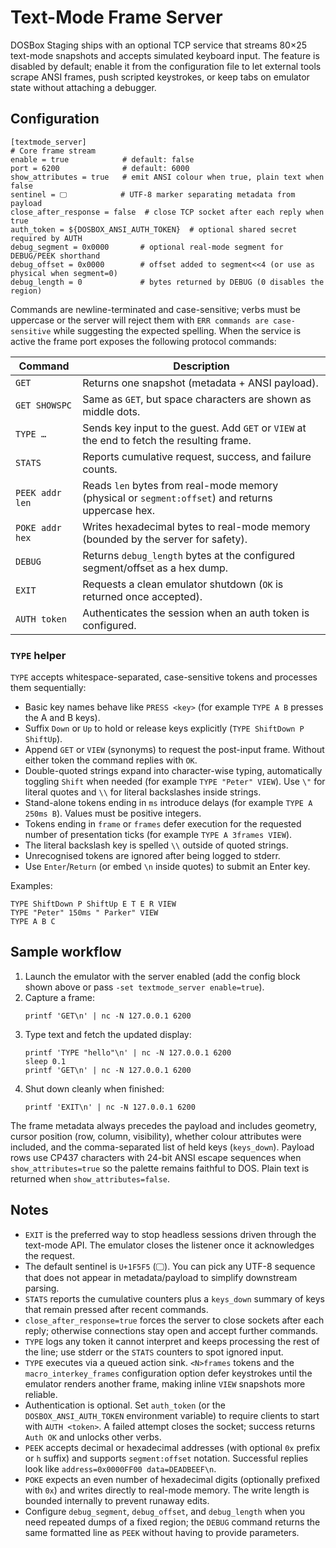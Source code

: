# Text-Mode Frame Server

DOSBox Staging ships with an optional TCP service that streams 80×25
text-mode snapshots and accepts simulated keyboard input. The feature is
disabled by default; enable it from the configuration file to let external
tools scrape ANSI frames, push scripted keystrokes, or keep tabs on emulator
state without attaching a debugger.

## Configuration

```
[textmode_server]
# Core frame stream
enable = true            # default: false
port = 6200              # default: 6000
show_attributes = true   # emit ANSI colour when true, plain text when false
sentinel = 🖵            # UTF-8 marker separating metadata from payload
close_after_response = false  # close TCP socket after each reply when true
auth_token = ${DOSBOX_ANSI_AUTH_TOKEN}  # optional shared secret required by AUTH
debug_segment = 0x0000       # optional real-mode segment for DEBUG/PEEK shorthand
debug_offset = 0x0000        # offset added to segment<<4 (or use as physical when segment=0)
debug_length = 0             # bytes returned by DEBUG (0 disables the region)
```

Commands are newline-terminated and case-sensitive; verbs must be uppercase or
the server will reject them with `ERR commands are case-sensitive` while
suggesting the expected spelling. When the service is active the frame port
exposes the following protocol commands:

| Command            | Description |
|--------------------|-------------|
| `GET`              | Returns one snapshot (metadata + ANSI payload). |
| `GET SHOWSPC`      | Same as `GET`, but space characters are shown as middle dots. |
| `TYPE …`           | Sends key input to the guest. Add `GET` or `VIEW` at the end to fetch the resulting frame. |
| `STATS`            | Reports cumulative request, success, and failure counts. |
| `PEEK addr len`    | Reads `len` bytes from real-mode memory (physical or `segment:offset`) and returns uppercase hex. |
| `POKE addr hex`    | Writes hexadecimal bytes to real-mode memory (bounded by the server for safety). |
| `DEBUG`            | Returns `debug_length` bytes at the configured segment/offset as a hex dump. |
| `EXIT`             | Requests a clean emulator shutdown (`OK` is returned once accepted). |
| `AUTH token`       | Authenticates the session when an auth token is configured. |

### `TYPE` helper

`TYPE` accepts whitespace-separated, case-sensitive tokens and processes them
sequentially:

- Basic key names behave like `PRESS <key>` (for example `TYPE A B` presses the
  A and B keys).
- Suffix `Down` or `Up` to hold or release keys explicitly (`TYPE ShiftDown P
  ShiftUp`).
- Append `GET` or `VIEW` (synonyms) to request the post-input frame. Without
  either token the command replies with `OK`.
- Double-quoted strings expand into character-wise typing, automatically
  toggling `Shift` when needed (for example `TYPE "Peter" VIEW`). Use `\"`
  for literal quotes and `\\` for literal backslashes inside strings.
- Stand-alone tokens ending in `ms` introduce delays (for example `TYPE A 250ms
  B`). Values must be positive integers.
- Tokens ending in `frame` or `frames` defer execution for the requested number
  of presentation ticks (for example `TYPE A 3frames VIEW`).
- The literal backslash key is spelled `\\` outside of quoted strings.
- Unrecognised tokens are ignored after being logged to stderr.
- Use `Enter`/`Return` (or embed `\n` inside quotes) to submit an Enter key.

Examples:

```
TYPE ShiftDown P ShiftUp E T E R VIEW
TYPE "Peter" 150ms " Parker" VIEW
TYPE A B C
```

## Sample workflow

1. Launch the emulator with the server enabled (add the config block shown
   above or pass `-set textmode_server enable=true`).
2. Capture a frame:
   ```
   printf 'GET\n' | nc -N 127.0.0.1 6200
   ```
3. Type text and fetch the updated display:
   ```
   printf 'TYPE "hello"\n' | nc -N 127.0.0.1 6200
   sleep 0.1
   printf 'GET\n' | nc -N 127.0.0.1 6200
   ```
4. Shut down cleanly when finished:
   ```
   printf 'EXIT\n' | nc -N 127.0.0.1 6200
   ```

The frame metadata always precedes the payload and includes geometry,
cursor position (row, column, visibility), whether colour attributes were
included, and the comma-separated list of held keys (`keys_down`). Payload rows
use CP437 characters with 24-bit ANSI escape sequences when
`show_attributes=true` so the palette remains faithful to DOS. Plain text is
returned when `show_attributes=false`.

## Notes

- `EXIT` is the preferred way to stop headless sessions driven through the
  text-mode API. The emulator closes the listener once it acknowledges the
  request.
- The default sentinel is `U+1F5F5` (🖵). You can pick any UTF-8 sequence that
  does not appear in metadata/payload to simplify downstream parsing.
- `STATS` reports the cumulative counters plus a `keys_down` summary of keys
  that remain pressed after recent commands.
- `close_after_response=true` forces the server to close sockets after each
  reply; otherwise connections stay open and accept further commands.
- `TYPE` logs any token it cannot interpret and keeps processing the rest of
  the line; use stderr or the `STATS` counters to spot ignored input.
- `TYPE` executes via a queued action sink. `<N>frames` tokens and the
  `macro_interkey_frames` configuration option defer keystrokes until the
  emulator renders another frame, making inline `VIEW` snapshots more
  reliable.
- Authentication is optional. Set `auth_token` (or the
  `DOSBOX_ANSI_AUTH_TOKEN` environment variable) to require clients to start
  with `AUTH <token>`. A failed attempt closes the socket; success returns
  `Auth OK` and unlocks other verbs.
- `PEEK` accepts decimal or hexadecimal addresses (with optional `0x` prefix or `h` suffix) and supports
  `segment:offset` notation. Successful replies look like `address=0x0000FF00 data=DEADBEEF\n`.
- `POKE` expects an even number of hexadecimal digits (optionally prefixed with `0x`) and writes directly to
  real-mode memory. The write length is bounded internally to prevent runaway edits.
- Configure `debug_segment`, `debug_offset`, and `debug_length` when you need repeated dumps of a fixed region;
  the `DEBUG` command returns the same formatted line as `PEEK` without having to provide parameters.
